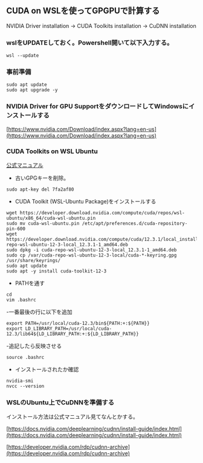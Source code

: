 ## CUDA on WSLを使ってGPGPUで計算する
NVIDIA Driver installation -> CUDA Toolkits installation -> CuDNN installation

### wslをUPDATEしておく。Powershell開いて以下入力する。
```
wsl --update
```


### 事前準備
```
sudo apt update
sudo apt upgrade -y
```

### NVIDIA Driver for GPU SupportをダウンロードしてWindowsにインストールする
[https://www.nvidia.com/Download/index.aspx?lang=en-us](https://www.nvidia.com/Download/index.aspx?lang=en-us)


### CUDA Toolkits on WSL Ubuntu
[公式マニュアル](https://docs.nvidia.com/cuda/wsl-user-guide/index.html#abstract)

- 古いGPGキーを削除。
```
sudo apt-key del 7fa2af80
```
- CUDA Toolkit (WSL-Ubuntu Package)をインストールする
```
wget https://developer.download.nvidia.com/compute/cuda/repos/wsl-ubuntu/x86_64/cuda-wsl-ubuntu.pin
sudo mv cuda-wsl-ubuntu.pin /etc/apt/preferences.d/cuda-repository-pin-600
wget https://developer.download.nvidia.com/compute/cuda/12.3.1/local_installers/cuda-repo-wsl-ubuntu-12-3-local_12.3.1-1_amd64.deb
sudo dpkg -i cuda-repo-wsl-ubuntu-12-3-local_12.3.1-1_amd64.deb
sudo cp /var/cuda-repo-wsl-ubuntu-12-3-local/cuda-*-keyring.gpg /usr/share/keyrings/
sudo apt update
sudo apt -y install cuda-toolkit-12-3
```

- PATHを通す
```
cd
vim .bashrc
```
-一番最後の行に以下を追加
```
export PATH=/usr/local/cuda-12.3/bin${PATH:+:${PATH}}
export LD_LIBRARY_PATH=/usr/local/cuda-12.3/lib64${LD_LIBRARY_PATH:+:${LD_LIBRARY_PATH}}
```
-追記したら反映させる
```
source .bashrc
```

- インストールされたか確認
```
nvidia-smi
nvcc --version
```


### WSLのUbuntu上でCuDNNを準備する
インストール方法は公式マニュアル見てなんとかする。

[https://docs.nvidia.com/deeplearning/cudnn/install-guide/index.html](https://docs.nvidia.com/deeplearning/cudnn/install-guide/index.html)


[https://developer.nvidia.com/rdp/cudnn-archive](https://developer.nvidia.com/rdp/cudnn-archive)
